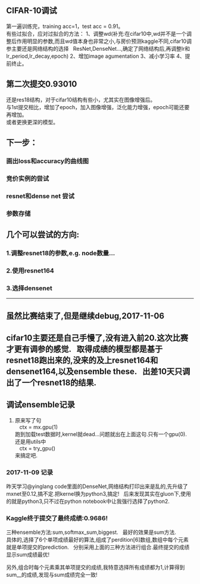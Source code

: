 ## CIFAR-10调试
第一遍训练完，training acc=1，test acc = 0.91。  
有些过拟合，应对过拟合的方法：
1、调整wd(补充:在cifar10中,wd并不是一个调整后作用明显的参数,而且wd值本身也非常之小,与房价预测kaggle不同,cifar10调参主要还是网络结构的选择  
ResNet,DenseNet...,确定了网络结构后,再调整lr和lr_period,lr_decay,epoch)
2、增加image agumentation
3、减小学习率
4、提前终止。


##  第二次提交0.93010
还是res18结构，对于cifar10结构有些小，尤其实在图像增强后。  
与1st提交相比，增加了epoch，加入图像增强，泛化能力增强，epoch可能还要再增加。  
或者更换更深的模型。

## 下一步：  
### 画出loss和accuracy的曲线图  
### 竞价实例的尝试
### resnet和dense net 尝试
### 参数存储  

## 几个可以尝试的方向:  
### 1.调整resnet18的参数,e.g. node数量... 
### 2.使用resnet164  
### 3.选择densenet

--------------------------------------------------------------
## 虽然比赛结束了,但是继续debug,2017-11-06  
cifar10主要还是自己手慢了,没有进入前20.这次比赛才更有调参的感觉.  
取得成绩的模型都是基于resnet18跑出来的,没来的及上resnet164和densenet164,以及ensemble these.  
出差10天只调出了一个resnet18的结果.
----------------------------------------------------------------  
## 调试ensemble记录  
1. 原来写了句  
    ctx = mx.gpu(1)  
跑到加载test数据时,kernel就dead...问题就出在上面这句.只有一个gpu(0).  
还是用utils中  
    ctx = try_gpu()  
来搞定吧.

### 2017-11-09 记录  
昨天学习@yinglang code里面的DenseNet,网络结构打印出来是乱的,先升级了mxnet至0.12,搞不定.把kernel换为python3,搞定!  
后来发现其实在gluon下,使用的就是python3,只不过在python notebook中让我强行选择了python2.  

### Kaggle终于提交了最终成绩:0.9686!  
三种ensemble方法:sum,softmax_sum,biggest.  
最好的效果是sum方法.   
具体的,选择了6个单项成绩最好的算法,组成了perdition[6]数组,数组中每个元素就是单项提交的prediction.  
分别采用上面的三种方法进行组合.最终提交的成绩显示sum成绩最优!  

另外,组合时每个元素乘其单项提交的成绩,我特意选择所有成绩都为1,计算得到sum__的成绩,发现与sum成绩完全一致!  

